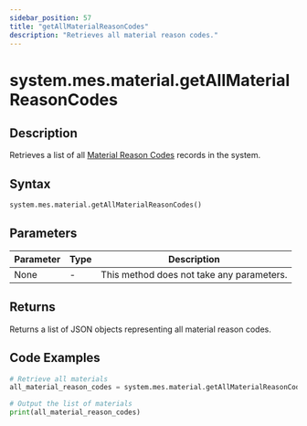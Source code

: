 ```yaml
---
sidebar_position: 57
title: "getAllMaterialReasonCodes"
description: "Retrieves all material reason codes."
---
```


# system.mes.material.getAllMaterialReasonCodes

## Description

Retrieves a list of all [Material Reason Codes](../../data-model/material-model/material-reason-code) records in the system.

## Syntax

```python
system.mes.material.getAllMaterialReasonCodes()
```

## Parameters

| Parameter | Type | Description                               |
| --------- | ---- | ----------------------------------------- |
| None      | -    | This method does not take any parameters. |

## Returns

Returns a list of JSON objects representing all material reason codes.

## Code Examples

```python
# Retrieve all materials
all_material_reason_codes = system.mes.material.getAllMaterialReasonCodes()

# Output the list of materials
print(all_material_reason_codes)
```
